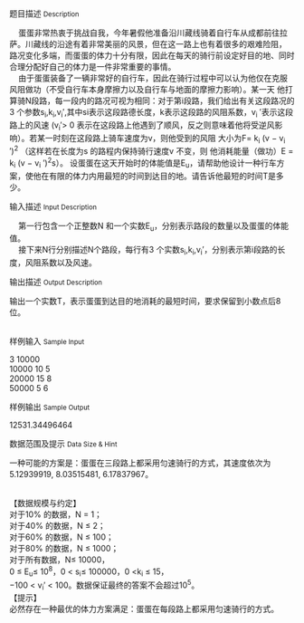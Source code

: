 <div class="panel panel-default">
<div class="area-title">
<span>
题目描述
<small>Description</small>
</span></div>
<div class="panel-body">

<p>    蛋蛋非常热衷于挑战自我，今年暑假他准备沿川藏线骑着自行车从成都前往拉萨。川藏线的沿途有着非常美丽的风景，但在这一路上也有着很多的艰难险阻， 路况变化多端，而蛋蛋的体力十分有限，因此在每天的骑行前设定好目的地、同时合理分配好自己的体力是一件非常重要的事情。<br>    由于蛋蛋装备了一辆非常好的自行车，因此在骑行过程中可以认为他仅在克服风阻做功（不受自行车本身摩擦力以及自行车与地面的摩擦力影响）。某一天 他打算骑N段路，每一段内的路况可视为相同：对于第i段路，我们给出有关这段路况的3 个参数s<sub>i</sub>,k<sub>i</sub>,v<sub>i</sub>′,其中si表示这段路德长度，k表示这段路的风阻系数，v<sub>i</sub> ′表示这段路上的风速 (v<sub>i</sub>′&gt; 0 表示在这段路上他遇到了顺风，反之则意味着他将受逆风影响）。若某一时刻在这段路上骑车速度为v，则他受到的风阻 大小为F= k<sub>i</sub> (v − v<sub>i</sub> ′)<sup>2</sup> （这样若在长度为s 的路程内保持骑行速度v 不变，则 他消耗能量（做功）E = k<sub>i</sub> (v − v<sub>i</sub> ′)<sup>2</sup>s）。 设蛋蛋在这天开始时的体能值是E<sub>u</sub>，请帮助他设计一种行车方案，使他在有限的体力内用最短的时间到达目的地。请告诉他最短的时间T是多少。</p>

</div>
</div>

<div class="panel panel-default">
<div class="area-title">
<span>
输入描述
<small>Input Description</small>
</span></div>
<div class="panel-body">
<p>    第一行包含一个正整数N 和一个实数E<sub>u</sub>，分别表示路段的数量以及蛋蛋的体能值。<br>    接下来N行分别描述N个路段，每行有3 个实数s<sub>i</sub>,k<sub>i</sub>,v<sub>i</sub>′，分别表示第i段路的长度，风阻系数以及风速。</p>

</div>
</div>
<div  class="panel panel-default">
<div class="area-title">
<span>
输出描述
<small>Output Description</small>
</span></div>
<div class="panel-body">

<p>输出一个实数T，表示蛋蛋到达目的地消耗的最短时间，要求保留到小数点后8位。<br /><br /></p>

</div>
</div>


<div class="panel panel-default">
<div class="area-title">
<span>
样例输入
<small>Sample Input</small>
</span></div>
<div class="panel-body">
<p>3 10000<br>10000 10 5<br>20000 15 8<br>50000 5 6</p>

</div>
</div>

<div class="panel panel-default">
<div class="area-title">
<span>
样例输出
<small>Sample Output</small>
</span></div>
<div class="panel-body">
<p>12531.34496464</p>

</div>
</div>

<div class="panel panel-default">
<div class="area-title">
<span>
数据范围及提示
<small>Data Size & Hint</small>
</span></div>
<div class="panel-body">
<p>一种可能的方案是：蛋蛋在三段路上都采用匀速骑行的方式，其速度依次为5.12939919, 8.03515481, 6.17837967。<br><br></p>
<p>【数据规模与约定】<br>对于10% 的数据，N = 1；<br>对于40% 的数据，N ≤ 2；<br>对于60% 的数据，N ≤ 100；<br>对于80% 的数据，N ≤ 1000；<br>对于所有数据，N≤ 10000，<br>0 ≤ E<sub>u</sub>≤ 10<sup>8</sup>，0 &lt; s<sub>i</sub>≤ 100000，0 &lt;k<sub>i</sub> ≤ 15，<br>−100 &lt; v<sub>i</sub>′ &lt; 100。数据保证最终的答案不会超过10<sup>5</sup>。<br>【提示】<br>必然存在一种最优的体力方案满足：蛋蛋在每段路上都采用匀速骑行的方式。</p>
<p> </p>
</div>
</div>